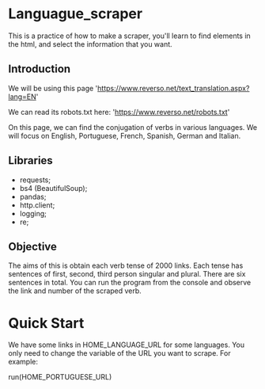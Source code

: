 # Languague_scraper
This is a practice of how to make a scraper, you'll learn to find elements in the html, and select the information that you want.

## Introduction

We will be using this page 'https://www.reverso.net/text_translation.aspx?lang=EN' 

We can read its robots.txt here: 'https://www.reverso.net/robots.txt'

On this page, we can find the conjugation of verbs in various languages. We will focus on English, Portuguese, French, Spanish, German and Italian.

## Libraries

- requests;
- bs4 (BeautifulSoup);
- pandas;
- http.client;
- logging;
- re;

## Objective

The aims of this is obtain each verb tense of 2000 links.
Each tense has sentences of first, second, third person singular and plural. There are six sentences in total.
You can run the program from the console and observe the link and number of the scraped verb.

# Quick Start 

We have some links in HOME_LANGUAGE_URL for some languages.
You only need to change the variable of the URL you want to scrape.
For example:

run(HOME_PORTUGUESE_URL)
